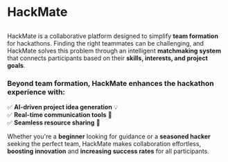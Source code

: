 # HackMate
##
HackMate is a collaborative platform designed to simplify **team formation** for hackathons. Finding the right teammates can be challenging, and HackMate solves this problem through an intelligent **matchmaking system** that connects participants based on their **skills, interests, and project goals**.  

### Beyond team formation, HackMate enhances the hackathon experience with:  
✅ **AI-driven project idea generation** 💡  
✅ **Real-time communication tools** 📢  
✅ **Seamless resource sharing** 📂  

Whether you're a **beginner** looking for guidance or a **seasoned hacker** seeking the perfect team, HackMate makes collaboration effortless, **boosting innovation** and **increasing success rates** for all participants.
